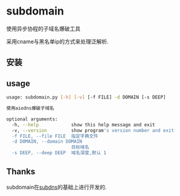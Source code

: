 <!--
 * @Version: 0.1
 * @Autor: zmf96
 * @Email: zmf96@qq.com
 * @Date: 2022-02-21 08:41:27
 * @LastEditors: zmf96
 * @LastEditTime: 2022-02-22 03:31:53
 * @FilePath: /README.md
 * @Description: 
-->
# subdomain
使用异步协程的子域名爆破工具

采用cname与黑名单ip的方式来处理泛解析.

## 安装
## usage

```bash
usage: subdomain.py [-h] [-v] [-f FILE] -d DOMAIN [-s DEEP]

使用aiodns爆破子域名

optional arguments:
  -h, --help            show this help message and exit
  -v, --version         show program's version number and exit
  -f FILE, --file FILE  指定字典文件
  -d DOMAIN, --domain DOMAIN
                        目标域名
  -s DEEP, --deep DEEP  域名深度,默认 1
```

## Thanks

subdomain在[subdns](https://github.com/ldbfpiaoran/subdns.git)的基础上进行开发的.